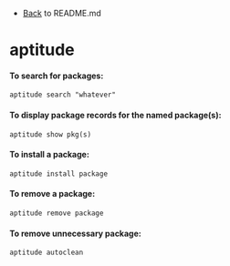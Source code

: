 - [Back](README.md) to README.md
# aptitude

#### To search for packages:
```
aptitude search "whatever"
```

#### To display package records for the named package(s):
```
aptitude show pkg(s)
```

#### To install a package:
```
aptitude install package
```

#### To remove a package:
```
aptitude remove package
```

#### To remove unnecessary package:
```
aptitude autoclean
```
